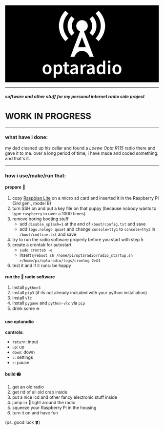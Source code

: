 ![# optaradio](./radio_plash.png)   
   
---

##### software and other stuff for my personal internet radio side project
# WORK IN PROGRESS

---

### what have i done:

my dad cleaned up his cellar and found a *Loewe Opta R115* radio there and gave it to me. over a long period of time, i have made and coded something. and that's it.

---

### how i use/make/run that:

#### prepare 🥧
1. copy [Raspbian Lite](https://www.raspberrypi.org/downloads/raspbian/) on a micro sd card and inserted it in the Raspberry Pi (3rd gen., model B)
2. turn SSH on and put a key file on that puppy (because nobody wants to type `raspberry` in over a 1000 times)
3. remove boring booting stuff
   - add `disable_splash=1` at the end of `/boot/config.txt` and save
   - add `logo.nologo quiet` and change `console=tty1` to `console=tty3` in `/boot/cmdline.txt` and save
4. try to run the radio software properly before you start with step 5
5. create a crontab for autostart
	- `sudo crontab -e`
	- insert ```@reboot sh /home/pi/optaradio/radio_startup.sh >/home/pi/optaradio/logs/cronlog 2>&1```
6. test it and if it runs: be happy

#### run the 🐍 radio software 
1. install `python3`
2. install `pip3` (if its not already included with your python installation)
3. install `vlc`
4. install `pygame` and `python-vlc` via `pip`
5. drink some ☕️


#### use optaradio
**controls:**    
- `return`: input   
- `up`: up   
- `down`: down   
- `s`: settings   
- `c`: pause   

#### build 📻
1. get an old radio
2. get rid of all old crap inside
3. put a nice lcd and other fancy electronic stuff inside
4. jump in 🌙 light around the radio
5. squeeze your Raspberry Pi in the housing
6. turn it on and have fun

(ps. good luck 🍀)



